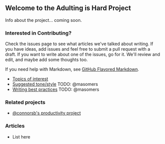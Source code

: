 ## Welcome to the Adulting is Hard Project

Info about the project... coming soon.

### Interested in Contributing?

Check the issues page to see what articles we've talked about writing. If you have ideas, add issues and feel free to submit a pull request with a draft. If you want to write about one of the issues, go for it. We'll review and edit, and maybe add some thoughts too.

If you need help with Markdown, see [GitHub Flavored Markdown](https://guides.github.com/features/mastering-markdown/).

- [Topics of interest](https://github.com/georgiamoon/adultingishard/issues)
- [Suggested tone/style]() TODO: @masomers
- [Writing best practices]() TODO: @masomers

### Related projects

- [@connorsb's productivity project](https://github.com/connorsb/productivity)

### Articles

- List here
